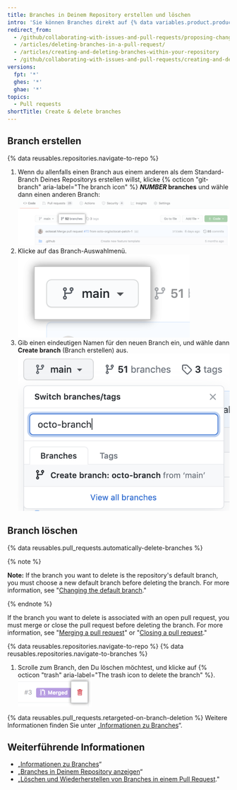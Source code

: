```yaml
---
title: Branches in Deinem Repository erstellen und löschen
intro: 'Sie können Branches direkt auf {% data variables.product.product_name %} erstellen oder löschen.'
redirect_from:
  - /github/collaborating-with-issues-and-pull-requests/proposing-changes-to-your-work-with-pull-requests/creating-and-deleting-branches-within-your-repository
  - /articles/deleting-branches-in-a-pull-request/
  - /articles/creating-and-deleting-branches-within-your-repository
  - /github/collaborating-with-issues-and-pull-requests/creating-and-deleting-branches-within-your-repository
versions:
  fpt: '*'
  ghes: '*'
  ghae: '*'
topics:
  - Pull requests
shortTitle: Create & delete branches
---
```


## Branch erstellen

{% data reusables.repositories.navigate-to-repo %}

1. Wenn du allenfalls einen Branch aus einem anderen als dem Standard-Branch Deines Repositorys erstellen willst, klicke {% octicon "git-branch" aria-label="The branch icon" %} **<em>NUMBER</em> branches** und wähle dann einen anderen Branch: ![Branches-Link auf der Übersichtsseite](/assets/images/help/branches/branches-link.png)
1. Klicke auf das Branch-Auswahlmenü. ![Branch-Auswahlmenü](/assets/images/help/branch/branch-selection-dropdown.png)
1. Gib einen eindeutigen Namen für den neuen Branch ein, und wähle dann **Create branch** (Branch erstellen) aus. ![Textfeld zur Branch-Erstellung](/assets/images/help/branch/branch-creation-text-box.png)

## Branch löschen

{% data reusables.pull_requests.automatically-delete-branches %}

{% note %}

**Note:** If the branch you want to delete is the repository's default branch, you must choose a new default branch before deleting the branch. For more information, see "[Changing the default branch](/github/administering-a-repository/changing-the-default-branch)."

{% endnote %}

If the branch you want to delete is associated with an open pull request, you must merge or close the pull request before deleting the branch. For more information, see "[Merging a pull request](/github/collaborating-with-issues-and-pull-requests/merging-a-pull-request)" or "[Closing a pull request](/github/collaborating-with-issues-and-pull-requests/closing-a-pull-request)."

{% data reusables.repositories.navigate-to-repo %}
{% data reusables.repositories.navigate-to-branches %}
1. Scrolle zum Branch, den Du löschen möchtest, und klicke auf {% octicon "trash" aria-label="The trash icon to delete the branch" %}. ![Branch löschen](/assets/images/help/branches/branches-delete.png)

{% data reusables.pull_requests.retargeted-on-branch-deletion %}
Weitere Informationen finden Sie unter „[Informationen zu Branches](/github/collaborating-with-issues-and-pull-requests/about-branches#working-with-branches)“.

## Weiterführende Informationen

- „[Informationen zu Branches](/github/collaborating-with-issues-and-pull-requests/about-branches)“
- „[Branches in Deinem Repository anzeigen](/github/administering-a-repository/viewing-branches-in-your-repository)“
- „[Löschen und Wiederherstellen von Branches in einem Pull Request](/github/administering-a-repository/deleting-and-restoring-branches-in-a-pull-request)."

